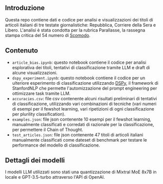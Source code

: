 ## Introduzione

Questa repo contiene dati e codice per analisi e visualizzazioni dei titoli di articoli italiani di tre testate giornalistiche: Repubblica, Corriere della Sera e Libero. L'analisi è stata condotta per la rubrica Parallasse, la rassegna stampa critica del 54 numero di [Scomodo](https://www.scomodo.org). 

## Contenuto

- `article_bias.ipynb`: questo notebook contiene il codice per analisi esplorativa dei titoli, tentativi di classificazione tramite LLM e draft di alcune visualizzazioni.
- `dspy_experiment.ipynb`: questo notebook contiene il codice per un ulteriore esperimento di classificazione utilizzando [DSPy](https://github.com/stanfordnlp/dspy), il framework di StanfordNLP che permette l'automizzazione del prompt engineering per ottimizzare task tramite LLM. 
- `accuracies.csv`: file csv contenente alcuni risultati preliminari di tentativi di classificazione, utilizzando vari combinazioni di tecniche (vari numeri di esempi per il fewshot learning, vari ripetizioni di ogni classificazione per plurility classification).
- `examples.json`: file json contenente 10 esempi per il fewshot learning, manualmente classificati e corredati di razionale per la classificazione, per permettere il Chain of Thought. 
- `test_articles.json`: file json contenente 47 titoli di articoli italiani manualmente classificati come dateset di benchmark per testare le performance del modello di classificazione. 

## Dettagli dei modelli

I modelli LLM utilizzati sono stati una quantizzazione di Mixtral MoE 8x7B in locale e GPT-3.5-turbo attraverso l'API di OpenAI.


